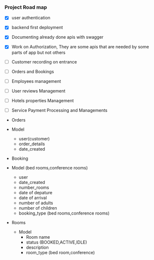 ### Project Road map

- [x] user authentication
- [x] backend first deployment
- [x] Documenting already done apis with swagger
- [x] Work on Authorization, They are some apis that are needed by some parts of app but not others
- [ ] Customer recording on entrance
- [ ] Orders and Bookings
- [ ] Employees management
- [ ] User reviews Management
- [ ] Hotels properties Management
- [ ] Service Payment Processing and Managements


- Orders
 - Model
   - user(customer)
   - order_details
   - date_created

- Booking
 - Model (bed rooms,conference rooms)
   - user
   - date_created
   - number_rooms
   - date of depature
   - date of arrival
   - number of adults
   - number of children
   - booking_type (bed rooms,conference rooms)


 - Rooms
   - Model
      - Room name
      - status (BOOKED,ACTIVE,IDLE)
      - description
      - room_type (bed room,conference)
